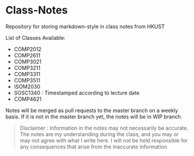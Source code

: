 # Class-Notes

Repository for storing markdown-style in class notes from HKUST

List of Classes Available:

- COMP2012
- COMP2611
- COMP3021
- COMP3211
- COMP3311
- COMP3511
- ISOM2030
- SOSC1340 : Timestamped according to lecture date
- COMP4621

Notes will be merged as pull requests to the master branch on a weekly basis. If it is not in the master branch yet, the notes will be in WIP branch.

> Disclaimer : Information in the notes may not necessarily be accurate. The notes are my understanding during the class, and you may or may not agree with what I write here. I will not be held responsible for any consequences that arise from the inaccurate information
